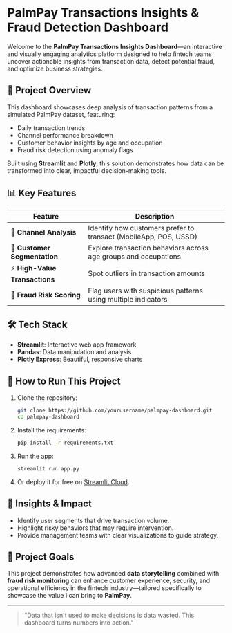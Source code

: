 # PalmPay Transactions Insights & Fraud Detection Dashboard

Welcome to the **PalmPay Transactions Insights Dashboard**—an interactive and visually engaging analytics platform designed to help fintech teams uncover actionable insights from transaction data, detect potential fraud, and optimize business strategies.

## 📅 Project Overview

This dashboard showcases deep analysis of transaction patterns from a simulated PalmPay dataset, featuring:

* Daily transaction trends
* Channel performance breakdown
* Customer behavior insights by age and occupation
* Fraud risk detection using anomaly flags

Built using **Streamlit** and **Plotly**, this solution demonstrates how data can be transformed into clear, impactful decision-making tools.

## 📊 Key Features

| Feature                       | Description                                                      |
| ----------------------------- | ---------------------------------------------------------------- |
| 📲 **Channel Analysis**       | Identify how customers prefer to transact (MobileApp, POS, USSD) |
| 👥 **Customer Segmentation**  | Explore transaction behaviors across age groups and occupations  |
| ⚡ **High-Value Transactions** | Spot outliers in transaction amounts                             |
| 🚨 **Fraud Risk Scoring**     | Flag users with suspicious patterns using multiple indicators    |

## 🛠️ Tech Stack

* **Streamlit**: Interactive web app framework
* **Pandas**: Data manipulation and analysis
* **Plotly Express**: Beautiful, responsive charts

## 📅 How to Run This Project

1. Clone the repository:

   ```bash
   git clone https://github.com/yourusername/palmpay-dashboard.git
   cd palmpay-dashboard
   ```

2. Install the requirements:

   ```bash
   pip install -r requirements.txt
   ```

3. Run the app:

   ```bash
   streamlit run app.py
   ```

4. Or deploy it for free on [Streamlit Cloud](https://streamlit.io/cloud).

## 🌟 Insights & Impact

* Identify user segments that drive transaction volume.
* Highlight risky behaviors that may require intervention.
* Provide management teams with clear visualizations to guide strategy.

## 🚀 Project Goals

This project demonstrates how advanced **data storytelling** combined with **fraud risk monitoring** can enhance customer experience, security, and operational efficiency in the fintech industry—tailored specifically to showcase the value I can bring to **PalmPay**.

---

> "Data that isn't used to make decisions is data wasted. This dashboard turns numbers into action."
